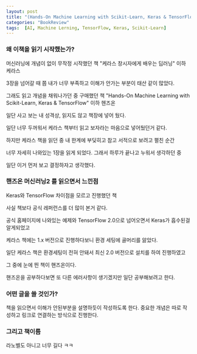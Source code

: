 ```yaml
---
layout: post
title: "(Hands-On Machine Learning with Scikit-Learn, Keras & TensorFlow) 0. 서론"
categories: "BookReview"
tags:  [AI, Machine Lerning, TensorFlow, Keras, Scikit-Learn]
---
```


### 왜 이책을 읽기 시작했는가?

머신러닝에 개념이 없이 무작정 시작했던 책 "케라스 창시자에게 배우는 딥러닝" 이하 케라스

3장을 넘어갈 때 쯤 내가 너무 부족하고 이해가 안가는 부분이 태산 같이 많았다.

그래도 읽고 개념을 채워나가던 중 구매했던 책 "Hands-On Machine Learning with Scikit-Learn, Keras & TensorFlow" 이하 헨즈온

일단 사고 보는 내 성격상, 읽지도 않고 책장에 넣어 뒀다. 

일단 너무 두꺼워서 케라스 책부터 읽고 보자라는 마음으로 넣어뒀던거 같다.

하지만 케라스 책을 읽던 중 내 한계에 부딪히고 참고 서적으로 보려고 펼친 순간

너무 자세히 나와있는 1장을 읽게 되었다. 그래서 하루가 끝나고 누워서 생각하던 중

일단 이거 먼저 보고 결정하자고 생각했다.

### 핸즈온 머신러닝2 를 읽으면서 느낀점

Keras와 TensorFlow 차이점을 모르고 진행했던 책

사실 책보다 공식 레퍼런스를 더 많이 본거 같다.

공식 홈페이지에 나와있는 예제와 TensorFlow 2.0으로 넘어오면서 Keras가 흡수된걸 알게되었고

케라스 책에는 1.x 버전으로 진행하다보니 환경 세팅에 골머리를 앓았다.

일단 케라스 책은 환경세팅이 전혀 안돼서 최신 2.0 버전으로 설치를 하여 진행하였고

그 중에 눈에 띈 책이 핸즈온이다.

핸즈온을 공부하다보면 또 다른 에러사항이 생기겠지만 일단 공부해보려고 한다.


### 어떤 글을 쓸 것인가?

책을 읽으면서 이해가 안된부분을 설명하듯이 작성하도록 한다. 중요한 개념은 따로 작성하고 링크로 연결하는 방식으로 진행한다.

### 그리고 책이름

라노벨도 아니고 너무 길다 ㅋㅋ

